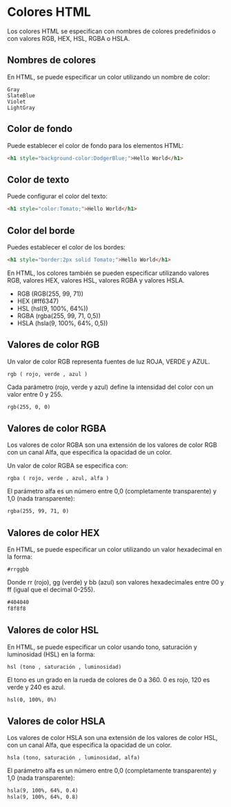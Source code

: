 # Colores HTML
Los colores HTML se especifican con nombres de colores predefinidos o con valores RGB, HEX, HSL, RGBA o HSLA.

## Nombres de colores
En HTML, se puede especificar un color utilizando un nombre de color:
```ssh
Gray
SlateBlue
Violet
LightGray
```
## Color de fondo

Puede establecer el color de fondo para los elementos HTML:
```html
<h1 style="background-color:DodgerBlue;">Hello World</h1>
```
## Color de texto

Puede configurar el color del texto:
```html
<h1 style="color:Tomato;">Hello World</h1>
```
## Color del borde
Puedes establecer el color de los bordes:
```html
<h1 style="border:2px solid Tomato;">Hello World</h1>
```
En HTML, los colores también se pueden especificar utilizando valores RGB, valores HEX, valores HSL, valores RGBA y valores HSLA.

- RGB (RGB(255, 99, 71))
- HEX (#ff6347)
- HSL (hsl(9, 100%, 64%))
- RGBA (rgba(255, 99, 71, 0,5))
- HSLA (hsla(9, 100%, 64%, 0,5))

## Valores de color RGB
 
Un valor de color RGB representa fuentes de luz ROJA, VERDE y AZUL.
```ssh
rgb ( rojo, verde , azul )
```
Cada parámetro (rojo, verde y azul) define la intensidad del color con un valor entre 0 y 255.
```html
rgb(255, 0, 0)
```
## Valores de color RGBA

Los valores de color RGBA son una extensión de los valores de color RGB con un canal Alfa, que especifica la opacidad de un color.

Un valor de color RGBA se especifica con:
```ssh
rgba ( rojo, verde , azul, alfa )
```
El parámetro alfa es un número entre 0,0 (completamente transparente) y 1,0 (nada transparente):
```html
rgba(255, 99, 71, 0)
```
## Valores de color HEX
En HTML, se puede especificar un color utilizando un valor hexadecimal en la forma:
```ssh
#rrggbb​
```
Donde rr (rojo), gg (verde) y bb (azul) son valores hexadecimales entre 00 y ff (igual que el decimal 0-255).
```html
#404040
f8f8f8
```
## Valores de color HSL
En HTML, se puede especificar un color usando tono, saturación y luminosidad (HSL) en la forma:
```ssh
hsl (tono , saturación , luminosidad)
```
El tono es un grado en la rueda de colores de 0 a 360. 0 es rojo, 120 es verde y 240 es azul.
```html
hsl(0, 100%, 0%)
```
## Valores de color HSLA
Los valores de color HSLA son una extensión de los valores de color HSL, con un canal Alfa, que especifica la opacidad de un color.
```ssh
hsla (tono, saturación , luminosidad, alfa)
```

El parámetro alfa es un número entre 0,0 (completamente transparente) y 1,0 (nada transparente):
```html
hsla(9, 100%, 64%, 0.4)
hsla(9, 100%, 64%, 0.8)
```